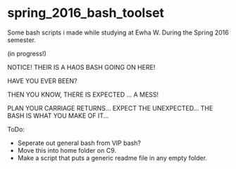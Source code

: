 # spring_2016_bash_toolset

Some bash scripts i made while studying at Ewha W. During the Spring 2016 semester.

(in progress!)

NOTICE! THEIR IS A HAOS BASH GOING ON HERE!

HAVE YOU EVER BEEN?

THEN YOU KNOW, THERE IS EXPECTED ... A MESS!

PLAN YOUR CARRIAGE RETURNS...
EXPECT THE UNEXPECTED...
THE BASH IS WHAT YOU MAKE OF IT...

ToDo:

* Seperate out general bash from VIP bash? 
* Move this into home folder on C9.
* Make a script that puts a generic readme file in any empty folder.